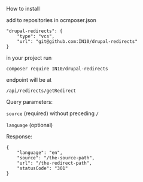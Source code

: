 How to install

add to repositories in ocmposer.json

    "drupal-redirects": {
        "type": "vcs",
        "url": "git@github.com:IN10/drupal-redirects"
    }
    
in your project run 

`composer require IN10/drupal-redirects`


endpoint will be at 

`/api/redirects/getRedirect`

Query parameters:

`source` (required) without preceding `/`

`language` (optional)

Response:

    {
        "language": "en",
        "source": "/the-source-path",
        "url": "/the-redirect-path",
        "statusCode": "301"
    }
